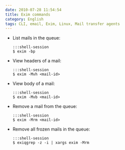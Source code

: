 ```yaml
---
date: 2010-07-28 11:54:54
title: Exim commands
category: English
tags: CLI, email, Exim, Linux, Mail transfer agents
---
```


  * List mails in the queue:

        :::shell-session
        $ exim -bp

  * View headers of a mail:

        :::shell-session
        $ exim -Mvh <mail-id>

  * View body of a mail:

        :::shell-session
        $ exim -Mvb <mail-id>

  * Remove a mail from the queue:

        :::shell-session
        $ exim -Mrm <mail-id>

  * Remove all frozen mails in the queue:

        :::shell-session
        $ exiqgrep -z -i | xargs exim -Mrm

